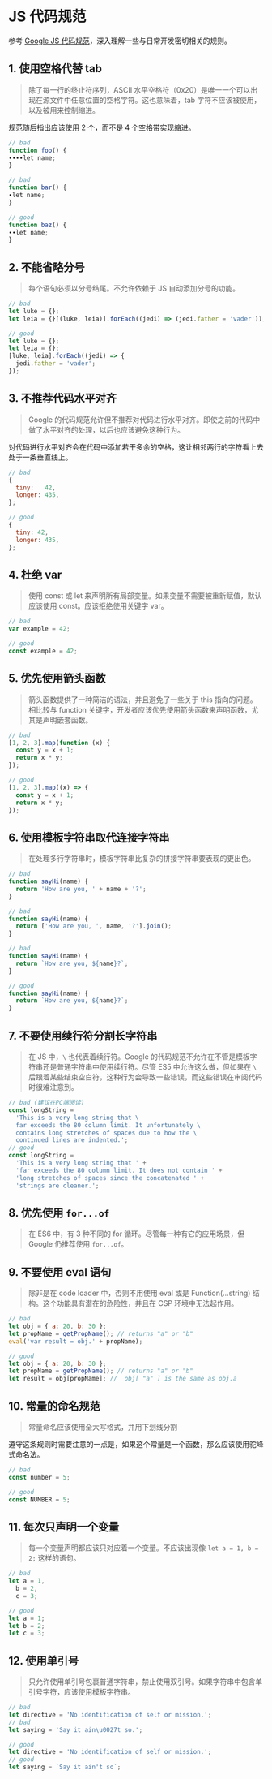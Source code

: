 # JS 代码规范

参考 [Google JS 代码规范](https://google.github.io/styleguide/jsguide.html)，深入理解一些与日常开发密切相关的规则。

## 1. 使用空格代替 tab

> 除了每一行的终止符序列，ASCII 水平空格符（0x20）是唯一一个可以出现在源文件中任意位置的空格字符。这也意味着，tab 字符不应该被使用，以及被用来控制缩进。

规范随后指出应该使用 2 个，而不是 4 个空格带实现缩进。

```js
// bad
function foo() {
∙∙∙∙let name;
}

// bad
function bar() {
∙let name;
}

// good
function baz() {
∙∙let name;
}
```

## 2. 不能省略分号

> 每个语句必须以分号结尾。不允许依赖于 JS 自动添加分号的功能。

```js
// bad
let luke = {};
let leia = {}[(luke, leia)].forEach((jedi) => (jedi.father = 'vader'));

// good
let luke = {};
let leia = {};
[luke, leia].forEach((jedi) => {
  jedi.father = 'vader';
});
```

## 3. 不推荐代码水平对齐

> Google 的代码规范允许但不推荐对代码进行水平对齐。即使之前的代码中做了水平对齐的处理，以后也应该避免这种行为。

对代码进行水平对齐会在代码中添加若干多余的空格，这让相邻两行的字符看上去处于一条垂直线上。

```js
// bad
{
  tiny:   42,
  longer: 435,
};

// good
{
  tiny: 42,
  longer: 435,
};
```

## 4. 杜绝 var

> 使用 const 或 let 来声明所有局部变量。如果变量不需要被重新赋值，默认应该使用 const。应该拒绝使用关键字 var。

```js
// bad
var example = 42;

// good
const example = 42;
```

## 5. 优先使用箭头函数

> 箭头函数提供了一种简洁的语法，并且避免了一些关于 this 指向的问题。相比较与 function 关键字，开发者应该优先使用箭头函数来声明函数，尤其是声明嵌套函数。

```js
// bad
[1, 2, 3].map(function (x) {
  const y = x + 1;
  return x * y;
});

// good
[1, 2, 3].map((x) => {
  const y = x + 1;
  return x * y;
});
```

## 6. 使用模板字符串取代连接字符串

> 在处理多行字符串时，模板字符串比复杂的拼接字符串要表现的更出色。

```js
// bad
function sayHi(name) {
  return 'How are you, ' + name + '?';
}

// bad
function sayHi(name) {
  return ['How are you, ', name, '?'].join();
}

// bad
function sayHi(name) {
  return `How are you, ${name}?`;
}

// good
function sayHi(name) {
  return `How are you, ${name}?`;
}
```

## 7. 不要使用续行符分割长字符串

> 在 JS 中，`\` 也代表着续行符。Google 的代码规范不允许在不管是模板字符串还是普通字符串中使用续行符。尽管 ES5 中允许这么做，但如果在 `\` 后跟着某些结束空白符，这种行为会导致一些错误，而这些错误在审阅代码时很难注意到。

```js
// bad (建议在PC端阅读)
const longString =
  'This is a very long string that \
  far exceeds the 80 column limit. It unfortunately \
  contains long stretches of spaces due to how the \
  continued lines are indented.';
// good
const longString =
  'This is a very long string that ' +
  'far exceeds the 80 column limit. It does not contain ' +
  'long stretches of spaces since the concatenated ' +
  'strings are cleaner.';
```

## 8. 优先使用 `for...of`

> 在 ES6 中，有 3 种不同的 for 循环。尽管每一种有它的应用场景，但 Google 仍推荐使用 `for...of`。

## 9. 不要使用 eval 语句

> 除非是在 code loader 中，否则不用使用 eval 或是 Function(…string) 结构。这个功能具有潜在的危险性，并且在 CSP 环境中无法起作用。

```js
// bad
let obj = { a: 20, b: 30 };
let propName = getPropName(); // returns "a" or "b"
eval('var result = obj.' + propName);

// good
let obj = { a: 20, b: 30 };
let propName = getPropName(); // returns "a" or "b"
let result = obj[propName]; //  obj[ "a" ] is the same as obj.a
```

## 10. 常量的命名规范

> 常量命名应该使用全大写格式，并用下划线分割

遵守这条规则时需要注意的一点是，如果这个常量是一个函数，那么应该使用驼峰式命名法。

```js
// bad
const number = 5;

// good
const NUMBER = 5;
```

## 11. 每次只声明一个变量

> 每一个变量声明都应该只对应着一个变量。不应该出现像 `let a = 1, b = 2;` 这样的语句。

```js
// bad
let a = 1,
  b = 2,
  c = 3;

// good
let a = 1;
let b = 2;
let c = 3;
```

## 12. 使用单引号

> 只允许使用单引号包裹普通字符串，禁止使用双引号。如果字符串中包含单引号字符，应该使用模板字符串。

```js
// bad
let directive = 'No identification of self or mission.';
// bad
let saying = 'Say it ain\u0027t so.';

// good
let directive = 'No identification of self or mission.';
// good
let saying = `Say it ain't so`;
```
